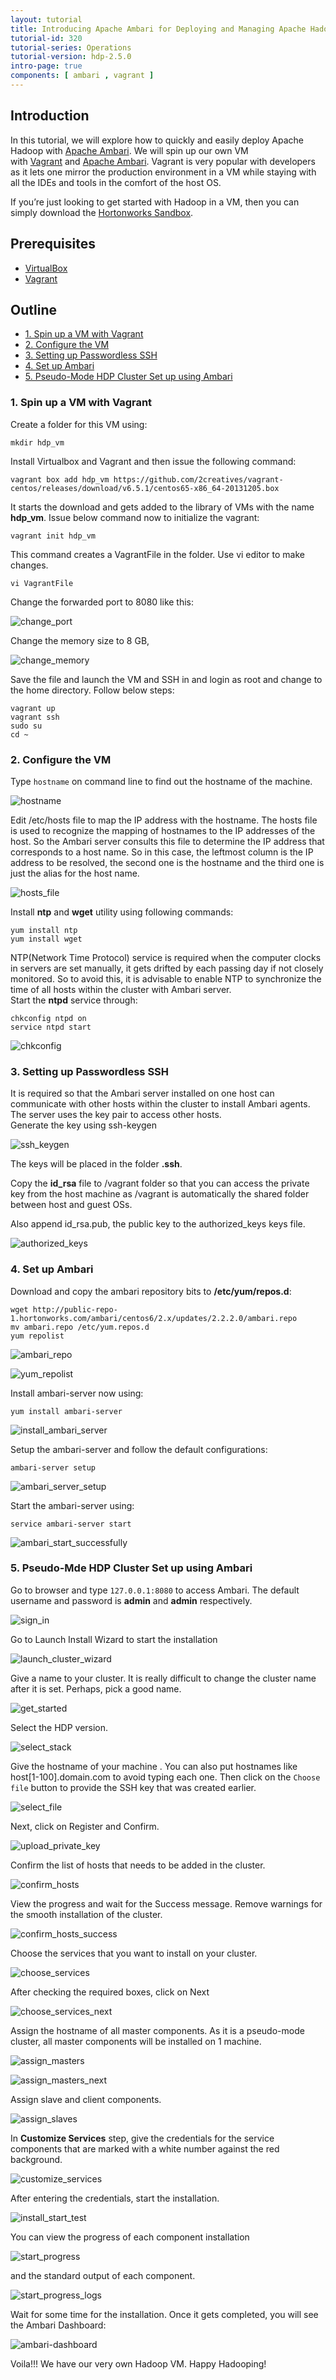 ```yaml
---
layout: tutorial
title: Introducing Apache Ambari for Deploying and Managing Apache Hadoop
tutorial-id: 320
tutorial-series: Operations
tutorial-version: hdp-2.5.0
intro-page: true
components: [ ambari , vagrant ]
---
```


## Introduction

In this tutorial, we will explore how to quickly and easily deploy Apache Hadoop with [Apache Ambari](http://hortonworks.com/hadoop/ambari). We will spin up our own VM with [Vagrant](http://www.vagrantup.com/) and [Apache Ambari](http://hortonworks.com/hadoop/ambari). Vagrant is very popular with developers as it lets one mirror the production environment in a VM while staying with all the IDEs and tools in the comfort of the host OS.

If you’re just looking to get started with Hadoop in a VM, then you can simply download the [Hortonworks Sandbox](http://hortonworks.com/sandbox).

## Prerequisites

*   [VirtualBox](https://www.virtualbox.org/wiki/Downloads)
*   [Vagrant](http://vagrantup.com/)

## Outline

- [1. Spin up a VM with Vagrant](#spin-up)
- [2. Configure the VM](#configure-vm)
- [3. Setting up Passwordless SSH](#passwordless-ssh)
- [4. Set up Ambari](#setup-ambari)
- [5. Pseudo-Mode HDP Cluster Set up using Ambari](#pseudo-mode)


### 1. Spin up a VM with Vagrant <a id="spin-up"></a>

Create a folder for this VM using:

~~~
mkdir hdp_vm
~~~

Install Virtualbox and Vagrant and then issue the following command:

~~~
vagrant box add hdp_vm https://github.com/2creatives/vagrant-centos/releases/download/v6.5.1/centos65-x86_64-20131205.box
~~~

It starts the download and gets added to the library of VMs with the name **hdp_vm**. Issue below command now to initialize the vagrant:

~~~
vagrant init hdp_vm
~~~

This command creates a VagrantFile in the folder. Use vi editor to make changes.

~~~
vi VagrantFile
~~~

Change the forwarded port to 8080 like this:

![change_port](/assets/introducing-apache-ambari-deploying-managing-hadoop/change_port.png)

Change the memory size to 8 GB,

![change_memory](/assets/introducing-apache-ambari-deploying-managing-hadoop/change_memory.png)

Save the file and launch the VM and SSH in and login as root and change to the home directory. Follow below steps:

~~~
vagrant up
vagrant ssh
sudo su
cd ~
~~~

### 2. Configure the VM <a id="configure-vm"></a>

Type `hostname` on command line to find out the hostname of the machine.

![hostname](/assets/introducing-apache-ambari-deploying-managing-hadoop/hostname.png)

Edit /etc/hosts file to map the IP address with the hostname. The hosts file is used to recognize the mapping of hostnames to the IP addresses of the host. So the Ambari server consults this file to determine the IP address that corresponds to a host name. So in this case, the leftmost column is the IP address to be resolved, the second one is the hostname and the third one is just the alias for the host name.

![hosts_file](/assets/introducing-apache-ambari-deploying-managing-hadoop/hosts_file.png)

Install **ntp** and **wget** utility using following commands:

~~~
yum install ntp
yum install wget
~~~

NTP(Network Time Protocol) service is required when the computer clocks in servers are set manually, it gets drifted by each passing day if not closely monitored. So to avoid this, it is advisable to enable NTP to synchronize the time of all hosts within the cluster with Ambari server.  
Start the **ntpd** service through:

~~~
chkconfig ntpd on
service ntpd start
~~~

![chkconfig](/assets/introducing-apache-ambari-deploying-managing-hadoop/chkconfig.png)

### 3. Setting up Passwordless SSH <a id="passwordless-ssh"></a>

It is required so that the Ambari server installed on one host can communicate with other hosts within the cluster to install Ambari agents. The server uses the key pair to access other hosts.  
Generate the key using ssh-keygen

![ssh_keygen](/assets/introducing-apache-ambari-deploying-managing-hadoop/ssh_keygen.png)

The keys will be placed in the folder **.ssh**.  

Copy the **id_rsa** file to /vagrant folder so that you can access the private key from the host machine as /vagrant is automatically the shared folder between host and guest OSs.

Also append id_rsa.pub, the public key to the authorized_keys keys file.

![authorized_keys](/assets/introducing-apache-ambari-deploying-managing-hadoop/authorized_keys.png)

### 4. Set up Ambari <a id="setup-ambari"></a>

Download and copy the ambari repository bits to **/etc/yum/repos.d**:

~~~
wget http://public-repo-1.hortonworks.com/ambari/centos6/2.x/updates/2.2.2.0/ambari.repo
mv ambari.repo /etc/yum.repos.d
yum repolist
~~~

![ambari_repo](/assets/introducing-apache-ambari-deploying-managing-hadoop/ambari_repo.png)

![yum_repolist](/assets/introducing-apache-ambari-deploying-managing-hadoop/yum_repolist.png)

Install ambari-server now using:

~~~
yum install ambari-server
~~~

![install_ambari_server](/assets/introducing-apache-ambari-deploying-managing-hadoop/install_ambari_server.png)

Setup the ambari-server and follow the default configurations:

~~~
ambari-server setup
~~~

![ambari_server_setup](/assets/introducing-apache-ambari-deploying-managing-hadoop/ambari_server_setup.png)

Start the ambari-server using:

~~~
service ambari-server start
~~~

![ambari_start_successfully](/assets/introducing-apache-ambari-deploying-managing-hadoop/ambari_start_successfully.png)

### 5. Pseudo-Mde HDP Cluster Set up using Ambari <a id="pseudo-mode"></a>

Go to browser and type `127.0.0.1:8080` to access Ambari. The default username and password is **admin** and **admin** respectively.

![sign_in](/assets/introducing-apache-ambari-deploying-managing-hadoop/sign_in.png)

Go to Launch Install Wizard to start the installation

![launch_cluster_wizard](/assets/introducing-apache-ambari-deploying-managing-hadoop/launch_cluster_wizard.png)

Give a name to your cluster. It is really difficult to change the cluster name after it is set. Perhaps, pick a good name.

![get_started](/assets/introducing-apache-ambari-deploying-managing-hadoop/get_started.png)

Select the HDP version.

![select_stack](/assets/introducing-apache-ambari-deploying-managing-hadoop/select_stack.png)

Give the hostname of your machine . You can also put hostnames like host[1-100].domain.com to avoid typing each one. Then click on the `Choose file` button to provide the SSH key that was created earlier.

![select_file](/assets/introducing-apache-ambari-deploying-managing-hadoop/select_file.png)

Next, click on Register and Confirm.

![upload_private_key](/assets/introducing-apache-ambari-deploying-managing-hadoop/upload_private_key.png)

Confirm the list of hosts that needs to be added in the cluster.

![confirm_hosts](/assets/introducing-apache-ambari-deploying-managing-hadoop/confirm_hosts.png)

View the progress and wait for the Success message. Remove warnings for the smooth installation of the cluster.

![confirm_hosts_success](/assets/introducing-apache-ambari-deploying-managing-hadoop/confirm_hosts_success.png)

Choose the services that you want to install on your cluster.

![choose_services](/assets/introducing-apache-ambari-deploying-managing-hadoop/choose_services.png)

After checking the required boxes, click on Next

![choose_services_next](/assets/introducing-apache-ambari-deploying-managing-hadoop/choose_services_next.png)

Assign the hostname of all master components. As it is a pseudo-mode cluster, all master components will be installed on 1 machine.

![assign_masters](/assets/introducing-apache-ambari-deploying-managing-hadoop/assign_masters.png)

![assign_masters_next](/assets/introducing-apache-ambari-deploying-managing-hadoop/assign_masters_next.png)

Assign slave and client components.

![assign_slaves](/assets/introducing-apache-ambari-deploying-managing-hadoop/assign_slaves.png)

In **Customize Services** step, give the credentials for the service components that are marked with a white number against the red background.

![customize_services](/assets/introducing-apache-ambari-deploying-managing-hadoop/customize_services.png)

After entering the credentials, start the installation.

![install_start_test](/assets/introducing-apache-ambari-deploying-managing-hadoop/install_start_test.png)

You can view the progress of each component installation

![start_progress](/assets/introducing-apache-ambari-deploying-managing-hadoop/start_progress.png)

and the standard output of each component.

![start_progress_logs](/assets/introducing-apache-ambari-deploying-managing-hadoop/start_progress_logs.png)

Wait for some time for the installation. Once it gets completed, you will see the Ambari Dashboard:

![ambari-dashboard](/assets/introducing-apache-ambari-deploying-managing-hadoop/ambari-dashboard.png)

Voila!!! We have our very own Hadoop VM.
Happy Hadooping!

